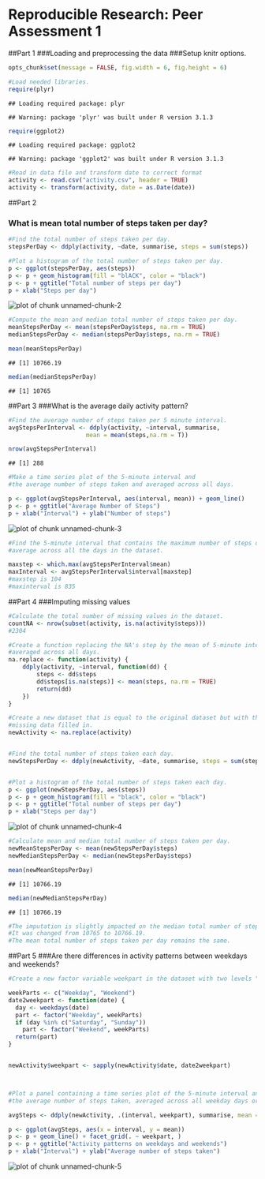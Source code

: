 
Reproducible Research: Peer Assessment 1
========================================

##Part 1
###Loading and preprocessing the data
###Setup knitr options.


```r
opts_chunk$set(message = FALSE, fig.width = 6, fig.height = 6)

#Load needed libraries.
require(plyr)
```

```
## Loading required package: plyr
```

```
## Warning: package 'plyr' was built under R version 3.1.3
```

```r
require(ggplot2)
```

```
## Loading required package: ggplot2
```

```
## Warning: package 'ggplot2' was built under R version 3.1.3
```

```r
#Read in data file and transform date to correct format
activity <- read.csv("activity.csv", header = TRUE)
activity <- transform(activity, date = as.Date(date))
```

##Part 2
### What is mean total number of steps taken per day?


```r
#Find the total number of steps taken per day.
stepsPerDay <- ddply(activity, ~date, summarise, steps = sum(steps))

#Plot a histogram of the total number of steps taken per day.
p <- ggplot(stepsPerDay, aes(steps))
p <- p + geom_histogram(fill = "blACK", color = "black")
p <- p + ggtitle("Total number of steps per day")
p + xlab("Steps per day")
```

![plot of chunk unnamed-chunk-2](figure/unnamed-chunk-2-1.png) 

```r
#Compute the mean and median total number of steps taken per day.
meanStepsPerDay <- mean(stepsPerDay$steps, na.rm = TRUE)
medianStepsPerDay <- median(stepsPerDay$steps, na.rm = TRUE)

mean(meanStepsPerDay)
```

```
## [1] 10766.19
```

```r
median(medianStepsPerDay)
```

```
## [1] 10765
```



##Part 3
###What is the average daily activity pattern?


```r
#Find the average number of steps taken per 5 minute interval.
avgStepsPerInterval <- ddply(activity, ~interval, summarise, 
                      mean = mean(steps,na.rm = T))

nrow(avgStepsPerInterval)
```

```
## [1] 288
```

```r
#Make a time series plot of the 5-minute interval and 
#the average number of steps taken and averaged across all days.

p <- ggplot(avgStepsPerInterval, aes(interval, mean)) + geom_line()
p <- p + ggtitle("Average Number of Steps")
p + xlab("Interval") + ylab("Number of steps")
```

![plot of chunk unnamed-chunk-3](figure/unnamed-chunk-3-1.png) 

```r
#Find the 5-minute interval that contains the maximum number of steps on 
#average across all the days in the dataset.

maxstep <- which.max(avgStepsPerInterval$mean)
maxInterval <- avgStepsPerInterval$interval[maxstep]
#maxstep is 104
#maxinterval is 835
```


##Part 4
###Imputing missing values


```r
#Calculate the total number of missing values in the dataset.
countNA <- nrow(subset(activity, is.na(activity$steps)))
#2304

#Create a function replacing the NA's step by the mean of 5-minute interval 
#averaged across all days.
na.replace <- function(activity) {
    ddply(activity, ~interval, function(dd) {
        steps <- dd$steps
        dd$steps[is.na(steps)] <- mean(steps, na.rm = TRUE)
        return(dd)
    })
}

#Create a new dataset that is equal to the original dataset but with the 
#missing data filled in.
newActivity <- na.replace(activity)


#Find the total number of steps taken each day.
newStepsPerDay <- ddply(newActivity, ~date, summarise, steps = sum(steps))


#Plot a histogram of the total number of steps taken each day.
p <- ggplot(newStepsPerDay, aes(steps))
p <- p + geom_histogram(fill = "black", color = "black")
p <- p + ggtitle("Total number of steps per day")
p + xlab("Steps per day")
```

![plot of chunk unnamed-chunk-4](figure/unnamed-chunk-4-1.png) 

```r
#Calculate mean and median total number of steps taken per day.
newMeanStepsPerDay <- mean(newStepsPerDay$steps)
newMedianStepsPerDay <- median(newStepsPerDay$steps)

mean(newMeanStepsPerDay)
```

```
## [1] 10766.19
```

```r
median(newMedianStepsPerDay)
```

```
## [1] 10766.19
```

```r
#The imputation is slightly impacted on the median total number of steps taken per day.
#It was changed from 10765 to 10766.19. 
#The mean total number of steps taken per day remains the same. 
```

##Part 5
###Are there differences in activity patterns between weekdays and weekends?


```r
#Create a new factor variable weekpart in the dataset with two levels "weekday" and "weekend"

weekParts <- c("Weekday", "Weekend")
date2weekpart <- function(date) {
  day <- weekdays(date)
  part <- factor("Weekday", weekParts)
  if (day %in% c("Saturday", "Sunday")) 
    part <- factor("Weekend", weekParts)
  return(part)
}


newActivity$weekpart <- sapply(newActivity$date, date2weekpart)



#Plot a panel containing a time series plot of the 5-minute interval and
#the average number of steps taken, averaged across all weekday days or weekend days.

avgSteps <- ddply(newActivity, .(interval, weekpart), summarise, mean = mean(steps))

p <- ggplot(avgSteps, aes(x = interval, y = mean))
p <- p + geom_line() + facet_grid(. ~ weekpart, )
p <- p + ggtitle("Activity patterns on weekdays and weekends")
p + xlab("Interval") + ylab("Average number of steps taken")
```

![plot of chunk unnamed-chunk-5](figure/unnamed-chunk-5-1.png) 
